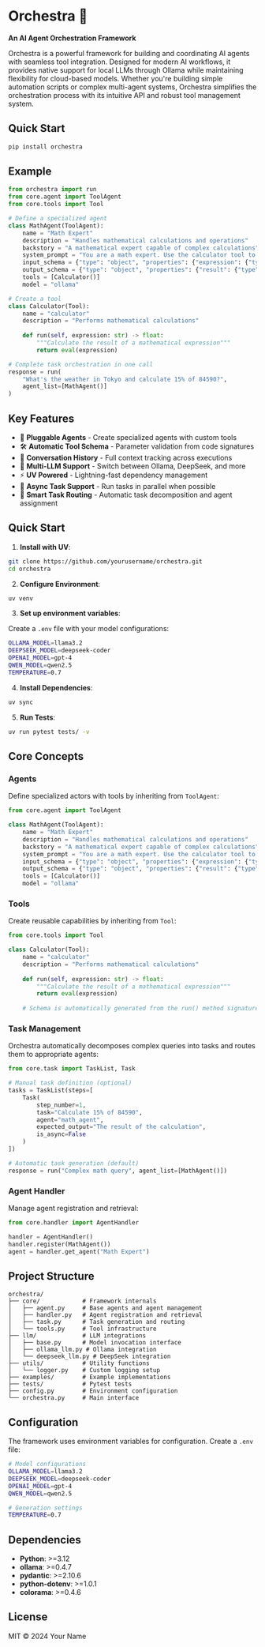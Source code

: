 # Orchestra 🎻

**An AI Agent Orchestration Framework**

Orchestra is a powerful framework for building and coordinating AI agents with seamless tool integration. Designed for modern AI workflows, it provides native support for local LLMs through Ollama while maintaining flexibility for cloud-based models. Whether you're building simple automation scripts or complex multi-agent systems, Orchestra simplifies the orchestration process with its intuitive API and robust tool management system.

## Quick Start

```bash
pip install orchestra
```

## Example



```python
from orchestra import run
from core.agent import ToolAgent
from core.tools import Tool

# Define a specialized agent
class MathAgent(ToolAgent):
    name = "Math Expert"
    description = "Handles mathematical calculations and operations"
    backstory = "A mathematical expert capable of complex calculations"
    system_prompt = "You are a math expert. Use the calculator tool to solve mathematical problems."
    input_schema = {"type": "object", "properties": {"expression": {"type": "string"}}}
    output_schema = {"type": "object", "properties": {"result": {"type": "number"}}}
    tools = [Calculator()]
    model = "ollama"

# Create a tool
class Calculator(Tool):
    name = "calculator"
    description = "Performs mathematical calculations"
    
    def run(self, expression: str) -> float:
        """Calculate the result of a mathematical expression"""
        return eval(expression)

# Complete task orchestration in one call
response = run(
    "What's the weather in Tokyo and calculate 15% of 84590?",
    agent_list=[MathAgent()]
)
```

## Key Features

- 🧩 **Pluggable Agents** - Create specialized agents with custom tools
- 🛠️ **Automatic Tool Schema** - Parameter validation from code signatures
- 🔄 **Conversation History** - Full context tracking across executions
- 🤖 **Multi-LLM Support** - Switch between Ollama, DeepSeek, and more
- ⚡ **UV Powered** - Lightning-fast dependency management
- 🔄 **Async Task Support** - Run tasks in parallel when possible
- 🎯 **Smart Task Routing** - Automatic task decomposition and agent assignment

## Quick Start

1. **Install with UV**:

```bash
git clone https://github.com/yourusername/orchestra.git
cd orchestra
```

2. **Configure Environment**:

```bash
uv venv
```

3. **Set up environment variables**:

Create a `.env` file with your model configurations:
```bash
OLLAMA_MODEL=llama3.2
DEEPSEEK_MODEL=deepseek-coder
OPENAI_MODEL=gpt-4
QWEN_MODEL=qwen2.5
TEMPERATURE=0.7
```

4. **Install Dependencies**:

```bash
uv sync
```

5. **Run Tests**:

```bash
uv run pytest tests/ -v
```

## Core Concepts

### Agents

Define specialized actors with tools by inheriting from `ToolAgent`:

```python
from core.agent import ToolAgent

class MathAgent(ToolAgent):
    name = "Math Expert"
    description = "Handles mathematical calculations and operations"
    backstory = "A mathematical expert capable of complex calculations"
    system_prompt = "You are a math expert. Use the calculator tool to solve mathematical problems."
    input_schema = {"type": "object", "properties": {"expression": {"type": "string"}}}
    output_schema = {"type": "object", "properties": {"result": {"type": "number"}}}
    tools = [Calculator()]
    model = "ollama"
```

### Tools

Create reusable capabilities by inheriting from `Tool`:

```python
from core.tools import Tool

class Calculator(Tool):
    name = "calculator"
    description = "Performs mathematical calculations"
    
    def run(self, expression: str) -> float:
        """Calculate the result of a mathematical expression"""
        return eval(expression)
    
    # Schema is automatically generated from the run() method signature
```

### Task Management

Orchestra automatically decomposes complex queries into tasks and routes them to appropriate agents:

```python
from core.task import TaskList, Task

# Manual task definition (optional)
tasks = TaskList(steps=[
    Task(
        step_number=1,
        task="Calculate 15% of 84590",
        agent="math_agent",
        expected_output="The result of the calculation",
        is_async=False
    )
])

# Automatic task generation (default)
response = run("Complex math query", agent_list=[MathAgent()])
```

### Agent Handler

Manage agent registration and retrieval:

```python
from core.handler import AgentHandler

handler = AgentHandler()
handler.register(MathAgent())
agent = handler.get_agent("Math Expert")
```

## Project Structure

```
orchestra/
├── core/            # Framework internals
│   ├── agent.py     # Base agents and agent management
│   ├── handler.py   # Agent registration and retrieval
│   ├── task.py      # Task generation and routing
│   └── tools.py     # Tool infrastructure
├── llm/             # LLM integrations
│   ├── base.py      # Model invocation interface
│   ├── ollama_llm.py # Ollama integration
│   └── deepseek_llm.py # DeepSeek integration
├── utils/           # Utility functions
│   └── logger.py    # Custom logging setup
├── examples/        # Example implementations
├── tests/           # Pytest tests
├── config.py        # Environment configuration
└── orchestra.py     # Main interface
```

## Configuration

The framework uses environment variables for configuration. Create a `.env` file:

```bash
# Model configurations
OLLAMA_MODEL=llama3.2
DEEPSEEK_MODEL=deepseek-coder
OPENAI_MODEL=gpt-4
QWEN_MODEL=qwen2.5

# Generation settings
TEMPERATURE=0.7
```

## Dependencies

- **Python**: >=3.12
- **ollama**: >=0.4.7
- **pydantic**: >=2.10.6
- **python-dotenv**: >=1.0.1
- **colorama**: >=0.4.6

## License

MIT © 2024 Your Name
